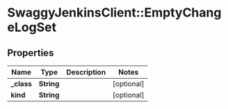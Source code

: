 # SwaggyJenkinsClient::EmptyChangeLogSet

## Properties
Name | Type | Description | Notes
------------ | ------------- | ------------- | -------------
**_class** | **String** |  | [optional] 
**kind** | **String** |  | [optional] 


